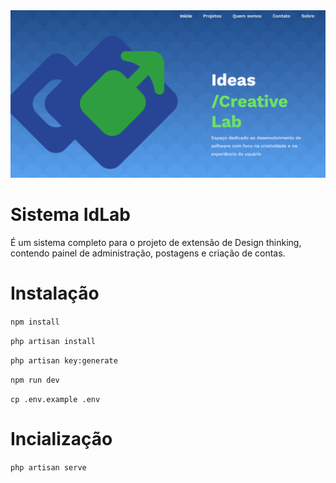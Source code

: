 <img src="https://github.com/verymew/Idlab-Deploy/blob/main/public/images/blog.png?raw=true">


# Sistema IdLab
É um sistema completo para o projeto de extensão de Design thinking, contendo painel de administração, postagens e criação de contas.

# Instalação 

``
npm install
``

``
php artisan install
``

``
php artisan key:generate
``

``
npm run dev
``

``
cp .env.example .env
``

# Incialização 

``
php artisan serve
``
